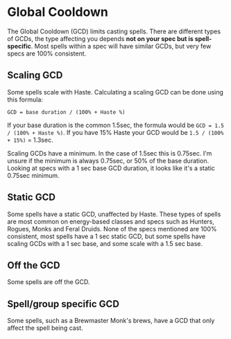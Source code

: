 # Global Cooldown

The Global Cooldown (GCD) limits casting spells. There are different types of GCDs, the type affecting you depends **not on your spec but is spell-specific**. Most spells within a spec will have similar GCDs, but very few specs are 100% consistent.

## Scaling GCD

Some spells scale with Haste. Calculating a scaling GCD can be done using this formula:

```
GCD = base duration / (100% + Haste %)
```

If your base duration is the common 1.5sec, the formula would be `GCD = 1.5 / (100% + Haste %)`. If you have 15% Haste your GCD would be `1.5 / (100% + 15%)` = 1.3sec.

Scaling GCDs have a minimum. In the case of 1.5sec this is 0.75sec. I'm unsure if the minimum is always 0.75sec, or 50% of the base duration. Looking at specs with a 1 sec base GCD duration, it looks like it's a static 0.75sec minimum.

## Static GCD

Some spells have a static GCD, unaffected by Haste. These types of spells are most common on energy-based classes and specs such as Hunters, Rogues, Monks and Feral Druids. None of the specs mentioned are 100% consistent, most spells have a 1 sec static GCD, but some spells have scaling GCDs with a 1 sec base, and some scale with a 1.5 sec base.

## Off the GCD

Some spells are off the GCD. 

## Spell/group specific GCD

Some spells, such as a Brewmaster Monk's brews, have a GCD that only affect the spell being cast.
